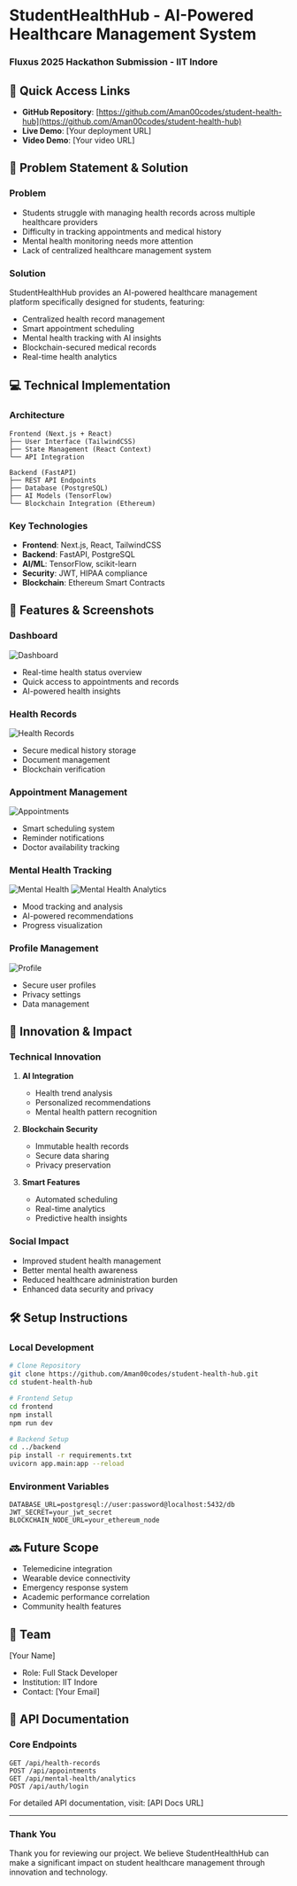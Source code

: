 # StudentHealthHub - AI-Powered Healthcare Management System
### Fluxus 2025 Hackathon Submission - IIT Indore

## 🔗 Quick Access Links
- **GitHub Repository**: [https://github.com/Aman00codes/student-health-hub](https://github.com/Aman00codes/student-health-hub)
- **Live Demo**: [Your deployment URL]
- **Video Demo**: [Your video URL]

## 🎯 Problem Statement & Solution
### Problem
- Students struggle with managing health records across multiple healthcare providers
- Difficulty in tracking appointments and medical history
- Mental health monitoring needs more attention
- Lack of centralized healthcare management system

### Solution
StudentHealthHub provides an AI-powered healthcare management platform specifically designed for students, featuring:
- Centralized health record management
- Smart appointment scheduling
- Mental health tracking with AI insights
- Blockchain-secured medical records
- Real-time health analytics

## 💻 Technical Implementation

### Architecture
```
Frontend (Next.js + React)
├── User Interface (TailwindCSS)
├── State Management (React Context)
└── API Integration

Backend (FastAPI)
├── REST API Endpoints
├── Database (PostgreSQL)
├── AI Models (TensorFlow)
└── Blockchain Integration (Ethereum)
```

### Key Technologies
- **Frontend**: Next.js, React, TailwindCSS
- **Backend**: FastAPI, PostgreSQL
- **AI/ML**: TensorFlow, scikit-learn
- **Security**: JWT, HIPAA compliance
- **Blockchain**: Ethereum Smart Contracts

## 📱 Features & Screenshots

### Dashboard
![Dashboard](docs/images/dashboard_img.png)
- Real-time health status overview
- Quick access to appointments and records
- AI-powered health insights

### Health Records
![Health Records](docs/images/health_records_img.png)
- Secure medical history storage
- Document management
- Blockchain verification

### Appointment Management
![Appointments](docs/images/appointment_img.png)
- Smart scheduling system
- Reminder notifications
- Doctor availability tracking

### Mental Health Tracking
![Mental Health](docs/images/mental_health_tracker_img.png)
![Mental Health Analytics](docs/images/mental_health_tracker_img2.png)
- Mood tracking and analysis
- AI-powered recommendations
- Progress visualization

### Profile Management
![Profile](docs/images/profile_img.png)
- Secure user profiles
- Privacy settings
- Data management

## 🚀 Innovation & Impact

### Technical Innovation
1. **AI Integration**
   - Health trend analysis
   - Personalized recommendations
   - Mental health pattern recognition

2. **Blockchain Security**
   - Immutable health records
   - Secure data sharing
   - Privacy preservation

3. **Smart Features**
   - Automated scheduling
   - Real-time analytics
   - Predictive health insights

### Social Impact
- Improved student health management
- Better mental health awareness
- Reduced healthcare administration burden
- Enhanced data security and privacy

## 🛠️ Setup Instructions

### Local Development
```bash
# Clone Repository
git clone https://github.com/Aman00codes/student-health-hub.git
cd student-health-hub

# Frontend Setup
cd frontend
npm install
npm run dev

# Backend Setup
cd ../backend
pip install -r requirements.txt
uvicorn app.main:app --reload
```

### Environment Variables
```env
DATABASE_URL=postgresql://user:password@localhost:5432/db
JWT_SECRET=your_jwt_secret
BLOCKCHAIN_NODE_URL=your_ethereum_node
```

## 🔜 Future Scope
- Telemedicine integration
- Wearable device connectivity
- Emergency response system
- Academic performance correlation
- Community health features

## 👥 Team
[Your Name]
- Role: Full Stack Developer
- Institution: IIT Indore
- Contact: [Your Email]

## 📄 API Documentation

### Core Endpoints
```
GET /api/health-records
POST /api/appointments
GET /api/mental-health/analytics
POST /api/auth/login
```

For detailed API documentation, visit: [API Docs URL]

---

### Thank You
Thank you for reviewing our project. We believe StudentHealthHub can make a significant impact on student healthcare management through innovation and technology.
